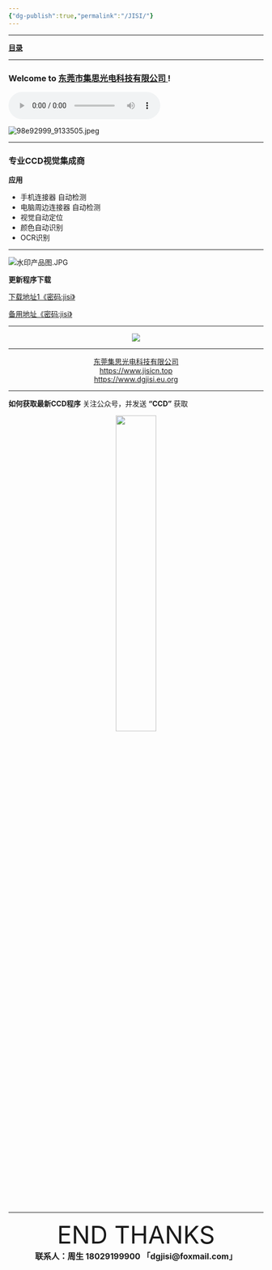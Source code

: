 ```yaml
---
{"dg-publish":true,"permalink":"/JISI/"}
---
```



---

 **[目录](List)**

---
### Welcome to [东莞市集思光电科技有限公司 ](https://www.jisicn.top) ! 

<audio id="audio" controls="" preload="none" autoplay="autoplay">
      <source id="mp3" src="">
</audio>

![98e92999_9133505.jpeg](https://tc.jisicn.top/img/202405031228351.jpeg)

---

### 专业CCD视觉集成商

**应用**

- 手机连接器 自动检测
-  电脑周边连接器 自动检测
-  视觉自动定位
- 颜色自动识别
- OCR识别

---

![水印产品图.JPG](https://tc.jisicn.top/img/202304122151817.JPG)

<!-- ![hello world_02](https://tc.jisicn.top/img/202405012134386.png) -->

**更新程序下载**
<p align="left"><a href="https://cloud.jisi.cf/s/wZfL" target="_blank">下载地址1《密码:jisi》</a></p>
<p align="left"><a href="https://jisi.lanzout.com/b0114318j" target="_blank">备用地址《密码:jisi》</a></p>


---

<div align="center">
    <img src="https://tc.jisicn.top/img/202405012135074.jpg"></img>
</div>




---
<center><a href="https://www.jisicn.top" target="_blank">东莞集思光电科技有限公司</a></center>
<center><a href="https://www.jisicn.top" target="_blank">https://www.jisicn.top</a></center>
<center><a href="Https://www.dgjisi.eu.org" target="_blank">https://www.dgjisi.eu.org</a></center>

---
**如何获取最新CCD程序**
关注公众号，并发送 **“CCD”** 获取


<div align="center"><img src="https://tc.jisicn.top/img/202405012133208.jpg" width="40%" height="40%"></img></div>


------

<div align='center' ><font size='50'>END THANKS</font></div>
<div align='center'><font size='3'><b>联系人：周生  18029199900 「dgjisi@foxmail.com」</b></font></div>


